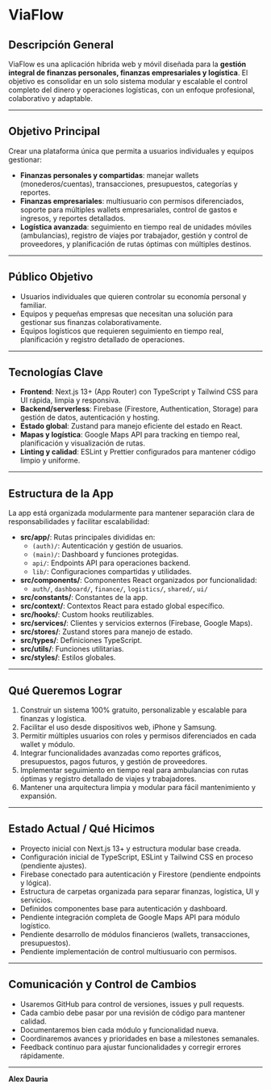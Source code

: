 # ViaFlow

## Descripción General

ViaFlow es una aplicación híbrida web y móvil diseñada para la **gestión integral de finanzas personales, finanzas empresariales y logística**. El objetivo es consolidar en un solo sistema modular y escalable el control completo del dinero y operaciones logísticas, con un enfoque profesional, colaborativo y adaptable.

---

## Objetivo Principal

Crear una plataforma única que permita a usuarios individuales y equipos gestionar:

- **Finanzas personales y compartidas**: manejar wallets (monederos/cuentas), transacciones, presupuestos, categorías y reportes.
- **Finanzas empresariales**: multiusuario con permisos diferenciados, soporte para múltiples wallets empresariales, control de gastos e ingresos, y reportes detallados.
- **Logística avanzada**: seguimiento en tiempo real de unidades móviles (ambulancias), registro de viajes por trabajador, gestión y control de proveedores, y planificación de rutas óptimas con múltiples destinos.

---

## Público Objetivo

- Usuarios individuales que quieren controlar su economía personal y familiar.
- Equipos y pequeñas empresas que necesitan una solución para gestionar sus finanzas colaborativamente.
- Equipos logísticos que requieren seguimiento en tiempo real, planificación y registro detallado de operaciones.

---

## Tecnologías Clave

- **Frontend**: Next.js 13+ (App Router) con TypeScript y Tailwind CSS para UI rápida, limpia y responsiva.
- **Backend/serverless**: Firebase (Firestore, Authentication, Storage) para gestión de datos, autenticación y hosting.
- **Estado global**: Zustand para manejo eficiente del estado en React.
- **Mapas y logística**: Google Maps API para tracking en tiempo real, planificación y visualización de rutas.
- **Linting y calidad**: ESLint y Prettier configurados para mantener código limpio y uniforme.

---

## Estructura de la App

La app está organizada modularmente para mantener separación clara de responsabilidades y facilitar escalabilidad:

- **src/app/**: Rutas principales divididas en:
  - `(auth)/`: Autenticación y gestión de usuarios.
  - `(main)/`: Dashboard y funciones protegidas.
  - `api/`: Endpoints API para operaciones backend.
  - `lib/`: Configuraciones compartidas y utilidades.
- **src/components/**: Componentes React organizados por funcionalidad:
  - `auth/`, `dashboard/`, `finance/`, `logistics/`, `shared/`, `ui/`
- **src/constants/**: Constantes de la app.
- **src/context/**: Contextos React para estado global específico.
- **src/hooks/**: Custom hooks reutilizables.
- **src/services/**: Clientes y servicios externos (Firebase, Google Maps).
- **src/stores/**: Zustand stores para manejo de estado.
- **src/types/**: Definiciones TypeScript.
- **src/utils/**: Funciones utilitarias.
- **src/styles/**: Estilos globales.

---

## Qué Queremos Lograr

1. Construir un sistema 100% gratuito, personalizable y escalable para finanzas y logística.
2. Facilitar el uso desde dispositivos web, iPhone y Samsung.
3. Permitir múltiples usuarios con roles y permisos diferenciados en cada wallet y módulo.
4. Integrar funcionalidades avanzadas como reportes gráficos, presupuestos, pagos futuros, y gestión de proveedores.
5. Implementar seguimiento en tiempo real para ambulancias con rutas óptimas y registro detallado de viajes y trabajadores.
6. Mantener una arquitectura limpia y modular para fácil mantenimiento y expansión.

---

## Estado Actual / Qué Hicimos

- Proyecto inicial con Next.js 13+ y estructura modular base creada.
- Configuración inicial de TypeScript, ESLint y Tailwind CSS en proceso (pendiente ajustes).
- Firebase conectado para autenticación y Firestore (pendiente endpoints y lógica).
- Estructura de carpetas organizada para separar finanzas, logística, UI y servicios.
- Definidos componentes base para autenticación y dashboard.
- Pendiente integración completa de Google Maps API para módulo logístico.
- Pendiente desarrollo de módulos financieros (wallets, transacciones, presupuestos).
- Pendiente implementación de control multiusuario con permisos.

---

## Comunicación y Control de Cambios

- Usaremos GitHub para control de versiones, issues y pull requests.
- Cada cambio debe pasar por una revisión de código para mantener calidad.
- Documentaremos bien cada módulo y funcionalidad nueva.
- Coordinaremos avances y prioridades en base a milestones semanales.
- Feedback continuo para ajustar funcionalidades y corregir errores rápidamente.



---

**Alex Dauria**  

